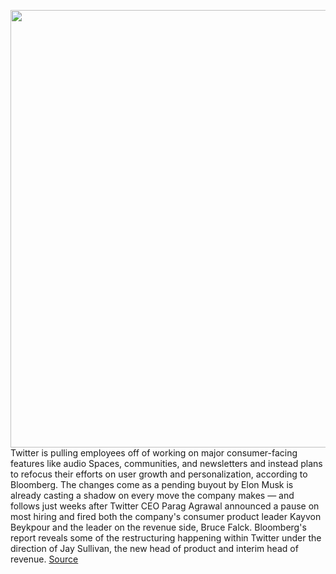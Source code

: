 <img src='https://cdn.vox-cdn.com/thumbor/0RhSoBJbkqFRJB1-XFGUBw88IEs=/0x0:2040x1360/1200x800/filters:focal(857x517:1183x843)/cdn.vox-cdn.com/uploads/chorus_image/image/70932682/acastro_200715_1777_twitter_0005.0.0.jpg' width='700px' /><br/>
Twitter is pulling employees off of working on major consumer-facing features like audio Spaces, communities, and newsletters and instead plans to refocus their efforts on user growth and personalization, according to Bloomberg. The changes come as a pending buyout by Elon Musk is already casting a shadow on every move the company makes — and follows just weeks after Twitter CEO Parag Agrawal announced a pause on most hiring and fired both the company's consumer product leader Kayvon Beykpour and the leader on the revenue side, Bruce Falck. Bloomberg's report reveals some of the restructuring happening within Twitter under the direction of Jay Sullivan, the new head of product and interim head of revenue.
<a href='https://www.theverge.com/2022/6/1/23150290/twitter-product-features-audio-newsletter-communities-jay-sullivan'> Source <a/>